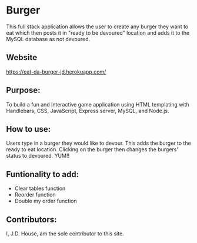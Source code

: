 # Burger
This full stack application allows the user to create any burger they want to eat which then posts it in "ready to be devoured" location and adds it to the MySQL database as not devoured.  

## Website
https://eat-da-burger-jd.herokuapp.com/

## Purpose:
To build a fun and interactive game application using HTML templating with Handlebars, CSS, JavaScript, Express server, MySQL, and Node.js.

## How to use:
Users type in a burger they would like to devour.  This adds the burger to the ready to eat location.  Clicking on the burger then changes the burgers' status to devoured. YUM!!

## Funtionality to add:
* Clear tables function
* Reorder function
* Double my order function

## Contributors:
I, J.D. House, am the sole contributor to this site.

